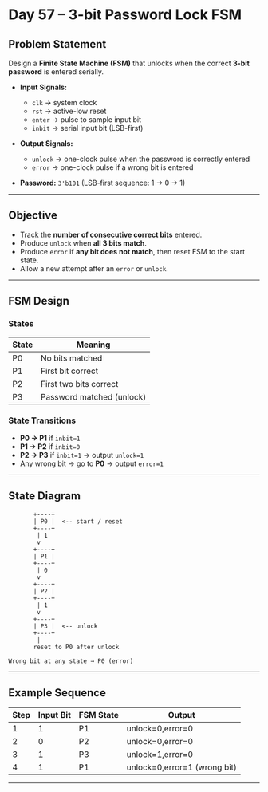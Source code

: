 # Day 57 – 3-bit Password Lock FSM

## Problem Statement

Design a **Finite State Machine (FSM)** that unlocks when the correct **3-bit password** is entered serially.

* **Input Signals:**

  * `clk` → system clock
  * `rst` → active-low reset
  * `enter` → pulse to sample input bit
  * `inbit` → serial input bit (LSB-first)

* **Output Signals:**

  * `unlock` → one-clock pulse when the password is correctly entered
  * `error` → one-clock pulse if a wrong bit is entered

* **Password:** `3'b101` (LSB-first sequence: 1 → 0 → 1)

---

## Objective

* Track the **number of consecutive correct bits** entered.
* Produce `unlock` when **all 3 bits match**.
* Produce `error` if **any bit does not match**, then reset FSM to the start state.
* Allow a new attempt after an `error` or `unlock`.

---

##  FSM Design

### States

| State | Meaning                   |
| ----- | ------------------------- |
| P0    | No bits matched           |
| P1    | First bit correct         |
| P2    | First two bits correct    |
| P3    | Password matched (unlock) |

### State Transitions

* **P0 → P1** if `inbit=1`
* **P1 → P2** if `inbit=0`
* **P2 → P3** if `inbit=1` → output `unlock=1`
* Any wrong bit → go to **P0** → output `error=1`

---

## State Diagram

```text
       +----+
       | P0 |  <-- start / reset
       +----+
        | 1
        v
       +----+
       | P1 |
       +----+
        | 0
        v
       +----+
       | P2 |
       +----+
        | 1
        v
       +----+
       | P3 |  <-- unlock
       +----+
        |
       reset to P0 after unlock

Wrong bit at any state → P0 (error)
```

---

## Example Sequence

| Step | Input Bit | FSM State | Output                       |
| ---- | --------- | --------- | ---------------------------- |
| 1    | 1         | P1        | unlock=0,error=0             |
| 2    | 0         | P2        | unlock=0,error=0             |
| 3    | 1         | P3        | unlock=1,error=0             |
| 4    | 1         | P1        | unlock=0,error=1 (wrong bit) |

---

